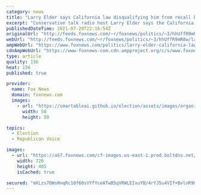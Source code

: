 ```yaml
---
category: news
title: "Larry Elder says California law disqualifying him from recall ballot was designed to get Trump's tax returns"
excerpt: "Conservative talk radio host Larry Elder says the California law used to disqualify him from being on the ballot for the recall election against Gov. Gavin Newsom was originally passed by state lawmakers to force President Donald Trump to turn over his tax returns if he wanted to qualify for the 2020"
publishedDateTime: 2021-07-20T22:16:54Z
originalUrl: "http://feeds.foxnews.com/~r/foxnews/politics/~3/hhUffR9mR8w/larry-elder-california-law-disqualifying-recall-ballot-trump-tax-returns"
webUrl: "http://feeds.foxnews.com/~r/foxnews/politics/~3/hhUffR9mR8w/larry-elder-california-law-disqualifying-recall-ballot-trump-tax-returns"
ampWebUrl: "https://www.foxnews.com/politics/larry-elder-california-law-disqualifying-recall-ballot-trump-tax-returns.amp"
cdnAmpWebUrl: "https://www-foxnews-com.cdn.ampproject.org/c/s/www.foxnews.com/politics/larry-elder-california-law-disqualifying-recall-ballot-trump-tax-returns.amp"
type: article
quality: 156
heat: 156
published: true

provider:
  name: Fox News
  domain: foxnews.com
  images:
    - url: "https://smartableai.github.io/election/assets/images/organizations/foxnews.com-50x50.jpg"
      width: 50
      height: 50

topics:
  - Election
  - Republican Voice

images:
  - url: "https://a57.foxnews.com/cf-images.us-east-1.prod.boltdns.net/v1/static/694940094001/9294d03c-d956-497a-9843-9db364346e9c/2fc26e77-ec70-4ee5-a589-f538e0a60416/1280x720/match/720/405/image.jpg?ve=1&tl=1"
    width: 720
    height: 405
    isCached: true

secured: "mXLzs70WsHnqRc10f60sVYfYceATwB5qVRWLEIxuYB/4rYJ5u4VIf+BvlnR9U8ZDUKXRmsD31kaWRFW9PoqJVYzryHupnMDKUBAAEWWzxbV4f2ANpGP682+8Vl3itZEIg6/p9r8nHu01IqHk81wmfLOPm7u46t5348IGenkeKC593u2sM6iRtpX9TpmCCHwxCIwCkdncMdFBNnoNUA9N4H9Rj3OoVVZskecZ0rP9zE4Fi6e3AcDRhilzRMALalByDTC5O9cXMb71MP2THTlVQJjq+Mrd8njT+qBWnT8rWhhOSMT1HwjDjdMNeyKoRisRpjXqzwf9buVB+Qs2q146N35gqMssyVDoTNwkgFXu51s=;i5+1y1kCBbnIXd2vboZjdA=="
---
```



